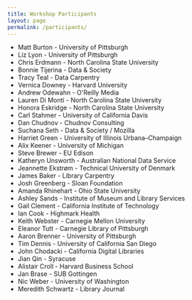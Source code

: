 ```yaml
---
title: Workshop Participants
layout: page
permalink: /participants/
---
```


* Matt Burton  -  University of Pittsburgh
* Liz Lyon  -  University of Pittsburgh
* Chris Erdmann  -  North Carolina State University
* Bonnie Tijerina  -  Data & Society
* Tracy Teal  -  Data Carpentry
* Vernica Downey  -  Harvard University
* Andrew Odewahn  -  O'Reilly Media
* Lauren Di Monti  -  North Carolina State University
* Honora Eskridge  -  North Carolina State University
* Carl Stahmer  -  University of California Davis
* Dan Chudnov  -  Chudnov Consulting
* Suchana Seth  -  Data & Society / Mozilla
* Harriet Green  -  University of Illinois Urbana–Champaign
* Alix Keener  -  University of Michigan
* Steve Brewer  -  EU Edison
* Katheryn Unsworth  -  Australian National Data Service
* Jeannette Ekstrøm  -  Technical University of Denmark
* James Baker  -  Library Carpentry
* Josh Greenberg  -  Sloan Foundation
* Amanda Rhinehart  -  Ohio State University
* Ashley Sands  -  Institute of Museum and Library Services
* Gail Clement  -  California Institute of Technology
* Ian Cook  -  Highmark Health
* Keith Webster  -  Carnegie Mellon University
* Eleanor Tutt  -  Carnegie Library of Pittsburgh
* Aaron Brenner  -  University of Pittsburgh
* Tim Dennis  -  University of California San Diego
* John Chodacki  -  California Digital Libraries
* Jian Qin  -  Syracuse
* Alistair Croll  -  Harvard Business School
* Jan Brase  -  SUB Gottingen
* Nic Weber  -  University of Washington
* Meredith Schwartz  -  Library Journal
